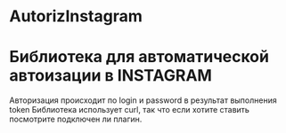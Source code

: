 # AutorizInstagram
<h1>Библиотека для автоматической автоизации в INSTAGRAM</h1>

Авторизация происходит по login и password 
в результат выполнения token
Библиотека использует curl, так что если хотите ставить посмотрите подключен ли плагин.

